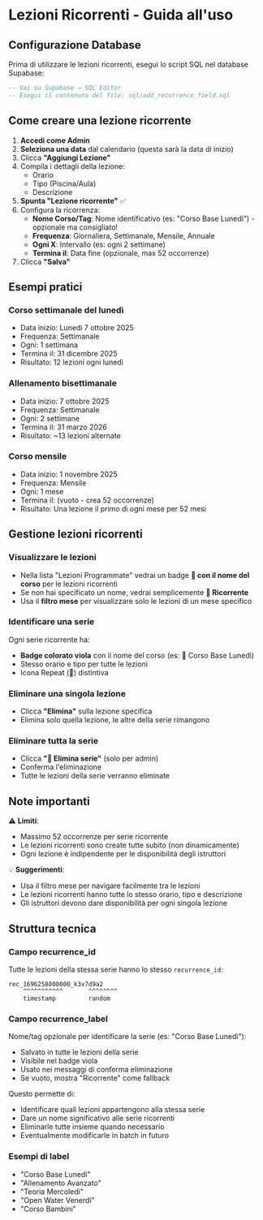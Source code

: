 # Lezioni Ricorrenti - Guida all'uso

## Configurazione Database

Prima di utilizzare le lezioni ricorrenti, esegui lo script SQL nel database Supabase:

```sql
-- Vai su Supabase → SQL Editor
-- Esegui il contenuto del file: sql/add_recurrence_field.sql
```

## Come creare una lezione ricorrente

1. **Accedi come Admin**
2. **Seleziona una data** dal calendario (questa sarà la data di inizio)
3. Clicca **"Aggiungi Lezione"**
4. Compila i dettagli della lezione:
   - Orario
   - Tipo (Piscina/Aula)
   - Descrizione
5. **Spunta "Lezione ricorrente"** ✅
6. Configura la ricorrenza:
   - **Nome Corso/Tag**: Nome identificativo (es: "Corso Base Lunedì") - opzionale ma consigliato!
   - **Frequenza**: Giornaliera, Settimanale, Mensile, Annuale
   - **Ogni X**: Intervallo (es: ogni 2 settimane)
   - **Termina il**: Data fine (opzionale, max 52 occorrenze)
7. Clicca **"Salva"**

## Esempi pratici

### Corso settimanale del lunedì
- Data inizio: Lunedì 7 ottobre 2025
- Frequenza: Settimanale
- Ogni: 1 settimana
- Termina il: 31 dicembre 2025
- Risultato: 12 lezioni ogni lunedì

### Allenamento bisettimanale
- Data inizio: 7 ottobre 2025
- Frequenza: Settimanale
- Ogni: 2 settimane
- Termina il: 31 marzo 2026
- Risultato: ~13 lezioni alternate

### Corso mensile
- Data inizio: 1 novembre 2025
- Frequenza: Mensile
- Ogni: 1 mese
- Termina il: (vuoto - crea 52 occorrenze)
- Risultato: Una lezione il primo di ogni mese per 52 mesi

## Gestione lezioni ricorrenti

### Visualizzare le lezioni
- Nella lista "Lezioni Programmate" vedrai un badge **🔄 con il nome del corso** per le lezioni ricorrenti
- Se non hai specificato un nome, vedrai semplicemente **🔄 Ricorrente**
- Usa il **filtro mese** per visualizzare solo le lezioni di un mese specifico

### Identificare una serie
Ogni serie ricorrente ha:
- **Badge colorato viola** con il nome del corso (es: 🔄 Corso Base Lunedì)
- Stesso orario e tipo per tutte le lezioni
- Icona Repeat (🔄) distintiva

### Eliminare una singola lezione
- Clicca **"Elimina"** sulla lezione specifica
- Elimina solo quella lezione, le altre della serie rimangono

### Eliminare tutta la serie
- Clicca **"🔄 Elimina serie"** (solo per admin)
- Conferma l'eliminazione
- Tutte le lezioni della serie verranno eliminate

## Note importanti

⚠️ **Limiti**:
- Massimo 52 occorrenze per serie ricorrente
- Le lezioni ricorrenti sono create tutte subito (non dinamicamente)
- Ogni lezione è indipendente per le disponibilità degli istruttori

💡 **Suggerimenti**:
- Usa il filtro mese per navigare facilmente tra le lezioni
- Le lezioni ricorrenti hanno tutte lo stesso orario, tipo e descrizione
- Gli istruttori devono dare disponibilità per ogni singola lezione

## Struttura tecnica

### Campo recurrence_id
Tutte le lezioni della stessa serie hanno lo stesso `recurrence_id`:
```
rec_1696258800000_k3x7d9a2
    ^^^^^^^^^^^       ^^^^^^^^
    timestamp         random
```

### Campo recurrence_label
Nome/tag opzionale per identificare la serie (es: "Corso Base Lunedì"):
- Salvato in tutte le lezioni della serie
- Visibile nel badge viola
- Usato nei messaggi di conferma eliminazione
- Se vuoto, mostra "Ricorrente" come fallback

Questo permette di:
- Identificare quali lezioni appartengono alla stessa serie
- Dare un nome significativo alle serie ricorrenti
- Eliminarle tutte insieme quando necessario
- Eventualmente modificarle in batch in futuro

### Esempi di label
- "Corso Base Lunedì"
- "Allenamento Avanzato"
- "Teoria Mercoledì"
- "Open Water Venerdì"
- "Corso Bambini"
